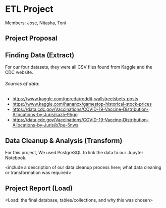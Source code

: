 # ETL Project
Members: Jose, Nitasha, Toni

## Project Proposal

## Finding Data (Extract)
For our four datasets, they were all CSV files found from Kaggle and the CDC website.
###### Sources of data:
- https://www.kaggle.com/gpreda/reddit-wallstreetsbets-posts
- https://www.kaggle.com/hananxx/gamestop-historical-stock-prices
- https://data.cdc.gov/Vaccinations/COVID-19-Vaccine-Distribution-Allocations-by-Juris/saz5-9hgg
- https://data.cdc.gov/Vaccinations/COVID-19-Vaccine-Distribution-Allocations-by-Juris/b7pe-5nws
 
## Data Cleanup & Analysis (Transform)
For this project, We used PostgreSQL to link the data to our Jupyter Notebook.

<include a description of our data cleanup process here; what data cleaning or transformation was required>
  
## Project Report (Load)
<Load: the final database, tables/collections, and why this was chosen>

